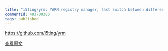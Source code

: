 ```yaml
---
title: "i5ting/yrm: YARN registry manager, fast switch between different registries: npm, cnpm, nj, taobao"
commentId: 493700383
tags: published
---
```


https://github.com/i5ting/yrm
    
[查看原文](https://github.com/lotosbin/lotosbin.github.io/issues/82)
    